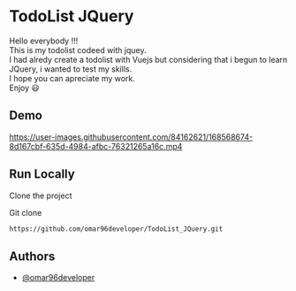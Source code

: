 
# TodoList JQuery

Hello everybody !!!   
This is my todolist codeed with jquey.  
I had alredy create a todolist with Vuejs but considering that i begun to learn JQuery, i wanted to test  my skills.  
I hope you can apreciate my work.  
Enjoy 😃


## Demo

https://user-images.githubusercontent.com/84162621/168568674-8d167cbf-635d-4984-afbc-76321265a16c.mp4


## Run Locally

Clone the project

Git clone

```bash
https://github.com/omar96developer/TodoList_JQuery.git
```



## Authors

- [@omar96developer](https://github.com/omar96developer)

